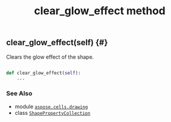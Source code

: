 ﻿---
title: clear_glow_effect method
second_title: Aspose.Cells for Python via .NET API References
description: 
type: docs
weight: 30
url: /aspose.cells.drawing/shapepropertycollection/clear_glow_effect/
is_root: false
---

## clear_glow_effect(self) {#}

Clears the glow effect of the shape.



```python

def clear_glow_effect(self):
    ...
```





### See Also
* module [`aspose.cells.drawing`](../../)
* class [`ShapePropertyCollection`](/cells/python-net/aspose.cells.drawing/shapepropertycollection)
